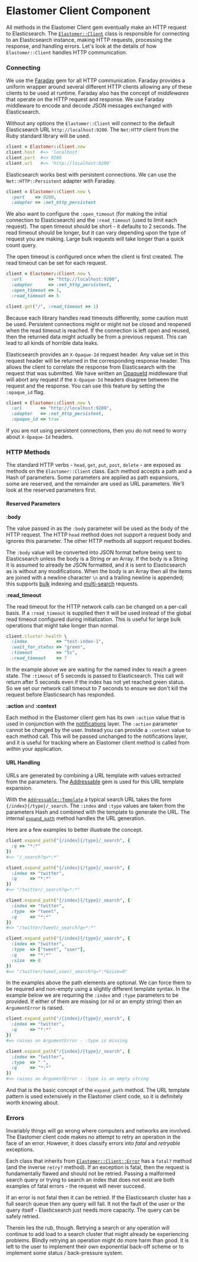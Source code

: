 # Elastomer Client Component

All methods in the Elastomer Client gem eventually make an HTTP request to
Elasticsearch. The [`Elastomer::Client`](https://github.com/github/elastomer-client/blob/master/lib/elastomer/client.rb)
class is responsible for connecting to an Elasticsearch instance, making HTTP
requests, processing the response, and handling errors. Let's look at the
details of how `Elastomer::Client` handles HTTP communication.

### Connecting

We use the [Faraday](https://github.com/lostisland/faraday) gem for all HTTP
communication. Faraday provides a uniform wrapper around several different HTTP
clients allowing any of these clients to be used at runtime. Faraday also has
the concept of *middlewares* that operate on the HTTP request and response. We
use Faraday middleware to encode and decode JSON messages exchanged with
Elasticsearch.

Without any options the `Elastomer::Client` will connect to the default
Elasticsearch URL `http://localhost:9200`. The `Net:HTTP` client from the Ruby
standard library will be used.

```ruby
client = Elastomer::Client.new
client.host  #=> 'localhost'
client.port  #=> 9200
client.url   #=> 'http://localhost:9200'
```

Elasticsearch works best with persistent connections. We can use the
`Net::HTTP::Persistent` adapter with Faraday.

```ruby
client = Elastomer::Client.new \
  :port    => 9200,
  :adapter => :net_http_persistent
```

We also want to configure the `:open_timeout` (for making the initial connection
to Elasticsearch) and the `:read_timeout` (used to limit each request). The open
timeout should be short - it defaults to 2 seconds. The read timeout should be
longer, but it can vary depending upon the type of request you are making. Large
bulk requests will take longer than a quick count query.

The open timeout is configured once when the client is first created. The read
timeout can be set for each request.

```ruby
client = Elastomer::Client.new \
  :url          => "http://localhost:9200",
  :adapter      => :net_http_persistent,
  :open_timeout => 1,
  :read_timeout => 5

client.get("/", :read_timeout => 1)
```

Because each library handles read timeouts differently, some caution must be
used. Persistent connections might or might not be closed and reopened when the
read timeout is reached. If the connection is left open and reused, then the
returned data might actually be from a previous request. This can lead to all
kinds of horrible data leaks.

Elasticsearch provides an `X-Opaque-Id` request header. Any value set in this
request header will be returned in the corresponding response header. This
allows the client to correlate the response from Elasticsearch with the request
that was submitted. We have written an
[OpaqueId](https://github.com/github/elastomer-client/blob/master/lib/elastomer/middleware/opaque_id.rb)
middleware that will abort any request if the `X-Opaque-Id` headers disagree
between the request and the response. You can use this feature by setting
the `:opaque_id` flag.

```ruby
client = Elastomer::Client.new \
  :url       => "http://localhost:9200",
  :adapter   => :net_http_persistent,
  :opaque_id => true
```

If you are not using persistent connections, then you do not need to worry about
`X-Opaque-Id` headers.

### HTTP Methods

The standard HTTP verbs - `head`, `get`, `put`, `post`, `delete` - are exposed
as methods on the `Elastomer::Client` class. Each method accepts a path and a
Hash of parameters. Some parameters are applied as path expansions, some are
reserved, and the remainder are used as URL parameters. We'll look at the
reserved parameters first.

#### Reserved Parameters

**:body**

The value passed in as the `:body` parameter will be used as the body of the
HTTP request. The HTTP `head` method does not support a request body and ignores
this parameter. The other HTTP methods all support request bodies.

The `:body` value will be converted into JSON format before being sent to
Elasticsearch unless the body is a String or an Array. If the body is a String
it is assumed to already be JSON formatted, and it is sent to Elasticsearch as
is without any modifications. When the body is an Array then all the items are
joined with a newline character `\n` and a trailing newline is appended; this
supports [bulk](https://www.elastic.co/guide/en/elasticsearch/reference/current/docs-bulk.html)
indexing and [multi-search](https://www.elastic.co/guide/en/elasticsearch/reference/current/search-multi-search.html)
requests.

**:read_timeout**

The read timeout for the HTTP network calls can be changed on a per-call basis.
If a `:read_timeout` is supplied then it will be used instead of the global read
timeout configured during initialization. This is useful for large bulk
operations that might take longer than normal.

```ruby
client.cluster.health \
  :index           => "test-index-1",
  :wait_for_status => "green",
  :timeout         => "5s",
  :read_timeout    => 7
```

In the example above we are waiting for the named index to reach a green state.
The `:timeout` of 5 seconds is passed to Elasticsearch. This call will return
after 5 seconds even if the index has not yet reached green status. So we set
our network call timeout to 7 seconds to ensure we don't kill the request before
Elasticsearch has responded.

**:action** and **:context**

Each method in the Elastomer client gem has its own `:action` value that is
used in conjunction with the [notifications](notifications.md) layer. The
`:action` parameter cannot be changed by the user. Instead you can provide a
`:context` value to each method call. This will be passed unchanged to the
notifications layer, and it is useful for tracking where an Elastomer client
method is called from within your application.

#### URL Handling

URLs are generated by combining a URL template with values extracted from the
parameters. The [Addressable](https://github.com/sporkmonger/addressable) gem is
used for this URL template expansion.

With the [`Addressable::Template`](https://github.com/sporkmonger/addressable#uri-templates)
a typical search URL takes the form `{/index}{/type}/_search`. The `:index` and
`:type` values are taken from the parameters Hash and combined with the template
to generate the URL. The internal
[`expand_path`](https://github.com/github/elastomer-client/blob/master/lib/elastomer/client.rb#L245)
method handles the URL generation.

Here are a few examples to better illustrate the concept.

```ruby
client.expand_path("{/index}{/type}/_search", {
  :q => "*:*"
})
#=> "/_search?q=*:*"

client.expand_path("{/index}{/type}/_search", {
  :index => "twitter",
  :q     => "*:*"
})
#=> "/twitter/_search?q=*:*"

client.expand_path("{/index}{/type}/_search", {
  :index => "twitter",
  :type  => "tweet",
  :q     => "*:*"
})
#=> "/twitter/tweet/_search?q=*:*"

client.expand_path("{/index}{/type}/_search", {
  :index => "twitter",
  :type  => ["tweet", "user"],
  :q     => "*:*"
  :size  => 0
})
#=> "/twitter/tweet,user/_search?q=*:*&size=0"
```

In the examples above the path elements are optional. We can force them to be
required and non-empty using a slightly different template syntax. In the
example below we are requiring the `:index` and `:type` parameters to be
provided. If either of them are missing (or nil or an empty string) then an
`ArgumentError` is raised.

```ruby
client.expand_path("/{index}/{type}/_search", {
  :index => "twitter",
  :q     => "*:*"
})
#=> raises an ArgumentError - :type is missing

client.expand_path("/{index}/{type}/_search", {
  :index => "twitter",
  :type  => " ",
  :q     => "*:*"
})
#=> raises an ArgumentError - :type is an empty string
```

And that is the basic concept of the `expand_path` method. The URL template
pattern is used extensively in the Elastomer client code, so it is definitely
worth knowing about.

### Errors

Invariably things will go wrong where computers and networks are involved. The
Elastomer client code makes no attempt to retry an operation in the face of an
error. However, it does classify errors into *fatal* and *retryable* exceptions.

Each class that inherits from
[`Elastomer::Client::Error`](https://github.com/github/elastomer-client/blob/master/lib/elastomer/client/errors.rb)
has a `fatal?` method (and the inverse `retry?` method). If an exception is
fatal, then the request is fundamentally flawed and should not be retried.
Passing a malformed search query or trying to search an index that does not
exist are both examples of fatal errors - the request will never succeed.

If an error is not fatal then it can be retried. If the Elasticsearch cluster
has a full search queue then any query will fail. It not the fault of the user
or the query itself - Elasticsearch just needs more capacity. The query can be
safely retried.

Therein lies the rub, though. Retrying a search or any operation will continue
to add load to a search cluster that might already be experiencing problems.
Blindly retrying an operation might do more harm than good. It is left to the
user to implement their own exponential back-off scheme or to implement some
status / back-pressure system.

